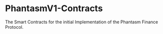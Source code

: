 # PhantasmV1-Contracts
The Smart Contracts for the initial Implementation of the Phantasm Finance Protocol.
